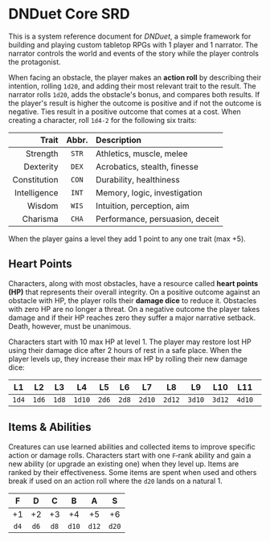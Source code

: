 # DNDuet Core SRD
This is a system reference document for *DNDuet*, a simple framework for building and playing custom tabletop RPGs with 1 player and 1 narrator. The narrator controls the world and events of the story while the player controls the protagonist.

When facing an obstacle, the player makes an **action roll** by describing their intention, rolling `1d20`, and adding their most relevant trait to the result. The narrator rolls `1d20`, adds the obstacle's bonus, and compares both results. If the player's result is higher the outcome is positive and if not the outcome is negative. Ties result in a positive outcome that comes at a cost. When creating a character, roll `1d4‐2` for the following six traits:

| Trait | Abbr. | Description |
| ---:|:---:|:--- |
| Strength | `STR` | Athletics, muscle, melee |
| Dexterity | `DEX` | Acrobatics, stealth, finesse |
| Constitution | `CON` | Durability, healthiness |
| Intelligence | `INT` | Memory, logic, investigation |
| Wisdom | `WIS` | Intuition, perception, aim |
| Charisma | `CHA` | Performance, persuasion, deceit |

When the player gains a level they add 1 point to any one trait (max +5).

## Heart Points
Characters, along with most obstacles, have a resource called **heart points (HP)** that represents their overall integrity. On a positive outcome against an obstacle with HP, the player rolls their **damage dice** to reduce it. Obstacles with zero HP are no longer a threat. On a negative outcome the player takes damage and if their HP reaches zero they suffer a major narrative setback. Death, however, must be unanimous.

Characters start with 10 max HP at level 1. The player may restore lost HP using their damage dice after 2 hours of rest in a safe place. When the player levels up, they increase their max HP by rolling their new damage dice:

| L1 | L2 | L3 | L4 | L5 | L6 | L7 | L8 | L9 | L10 | L11 | L12 |
|:---:|:---:|:---:|:---:|:---:|:---:|:---:|:---:|:---:|:---:|:---:|:---:|
| `1d4` | `1d6` | `1d8` | `1d10` | `2d6` | `2d8` | `2d10` | `2d12` | `3d10` | `3d12` | `4d10` | `4d12` |

## Items & Abilities
Creatures can use learned abilities and collected items to improve specific action or damage rolls. Characters start with one `F`‐rank ability and gain a new ability (or upgrade an existing one) when they level up. Items are ranked by their effectiveness. Some items are spent when used and others break if used on an action roll where the `d20` lands on a natural 1.

| F | D | C | B | A | S |
|:---:|:---:|:---:|:---:|:---:|:---:|
| +1 | +2 | +3 | +4 | +5 | +6 |
| `d4` | `d6` | `d8` | `d10` | `d12` | `d20` |